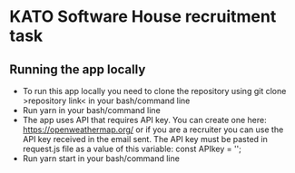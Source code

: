 # KATO Software House recruitment task

## Running the app locally
- To run this app locally you need to clone the repository using git clone >repository link< in your bash/command line
- Run yarn in your bash/command line
- The app uses API that requires API key. You can create one here: <a target="_blank">https://openweathermap.org/</a> or if you are a recruiter you can use the API key received in the email sent. The API key must be pasted in request.js file as a value of this variable: const APIkey = '';
- Run yarn start in your bash/command line